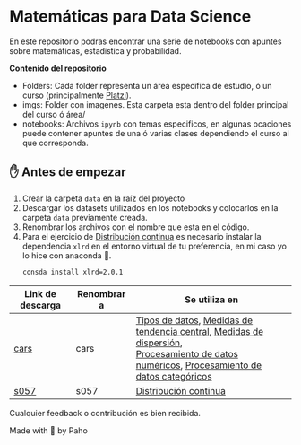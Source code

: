 # Matemáticas para Data Science

En este repositorio podras encontrar una serie de notebooks con apuntes sobre matemáticas, estadistica y probabilidad.

**Contenido del repositorio**

- Folders: Cada folder representa un área especifica de estudio, ó un curso (principalmente [Platzi](www.platzi.com)).
- imgs: Folder con imagenes. Esta carpeta esta dentro del folder principal del curso ó área/
- notebooks: Archivos `ipynb` con temas especificos, en algunas ocaciones puede contener apuntes de una ó varias clases dependiendo el curso al que corresponda.

## ✋ Antes de empezar
1. Crear la carpeta `data` en la raíz del proyecto
2. Descargar los datasets utilizados en los notebooks y colocarlos en la carpeta `data` previamente creada.
3. Renombrar los archivos con el nombre que esta en el código.
4. Para el ejercicio de [Distribución continua](./probabilidad/distribucion_continua.ipynb) es necesario instalar la dependencia `xlrd` en el entorno virtual de tu preferencia, en mi caso yo lo hice con anaconda :snake:.
      ```bash
      consda install xlrd=2.0.1
      ```

| Link de descarga | Renombrar a | Se utiliza en |
| --- | --- | --- |
| [cars](https://www.kaggle.com/datasets/lepchenkov/usedcarscatalog) | cars | [Tipos de datos](./estadistica_descriptiva/tipos_de_datos.ipynb), [Medidas de tendencia central](./estadistica_descriptiva/medidas_centrla.ipynb), [Medidas de dispersión](./estadistica_descriptiva/medidas_dispersion.ipynb), <br>[Procesamiento de datos numéricos](./estadistica_descriptiva/procesamiento-datos-numericos.ipynb), [Procesamiento de datos categóricos](./estadistica_descriptiva/procesamiento-datos-categoricos.ipynb) |
| [s057](https://seattlecentral.edu/qelp/sets/057/057.html) | s057 | [Distribución continua](./probabilidad/distribucion_continua.ipynb)


Cualquier feedback o contribución es bien recibida.

Made with :purple_heart: by Paho